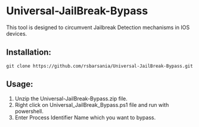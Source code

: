 # Universal-JailBreak-Bypass
This tool is designed to circumvent Jailbreak Detection mechanisms in IOS devices.

## Installation:
```
git clone https://github.com/rsbarsania/Universal-JailBreak-Bypass.git
```

## Usage:

1. Unzip the Universal-JailBreak-Bypass.zip file.
2. Right click on Universal_JailBreak_Bypass.ps1 file and run with powershell.
3. Enter Process Identifier Name which you want to bypass.

